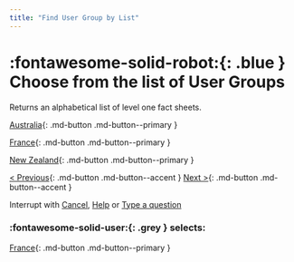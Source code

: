 ```yaml
---
title: "Find User Group by List"
---
```


# :fontawesome-solid-robot:{: .blue } Choose from the list of User Groups 

Returns an alphabetical list of level one fact sheets. 

[Australia](../user-group-found/){: .md-button .md-button--primary }

[France](../user-group-found/){: .md-button .md-button--primary }

[New Zealand](../user-group-found/){: .md-button .md-button--primary }

[< Previous](){: .md-button .md-button--accent } [Next >](){: .md-button .md-button--accent }

Interrupt with [Cancel](../cancel/), [Help](../help/) or [Type a question]()

### :fontawesome-solid-user:{: .grey } selects:

[France](../user-group-found/){: .md-button .md-button--primary }
